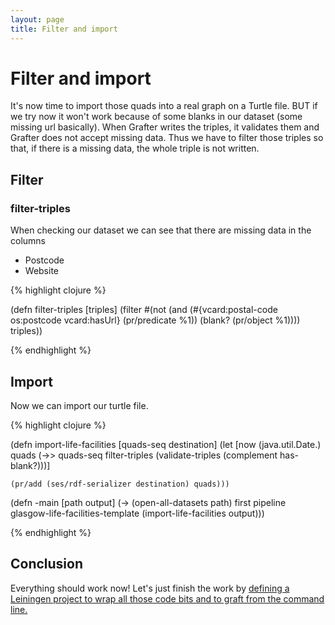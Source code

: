 ```yaml
---
layout: page
title: Filter and import
---
```

# Filter and import

It's now time to import those quads into a real graph on a Turtle file. BUT if we try now it won't work because of some blanks in our dataset (some missing url basically). When Grafter writes the triples, it validates them and Grafter does not accept missing data. Thus we have to filter those triples so that, if there is a missing data, the whole triple is not written.

## Filter

### filter-triples
When checking our dataset we can see that there are missing data in the columns
- Postcode
- Website

{% highlight clojure %}

(defn filter-triples [triples]
  (filter #(not (and (#{vcard:postal-code os:postcode vcard:hasUrl} (pr/predicate %1))
                     (blank? (pr/object %1)))) triples))

{% endhighlight %}

## Import
Now we can import our turtle file.

{% highlight clojure %}

(defn import-life-facilities
  [quads-seq destination]
  (let [now (java.util.Date.)
        quads (->> quads-seq
                   filter-triples
                   (validate-triples (complement has-blank?)))]

    (pr/add (ses/rdf-serializer destination) quads)))

(defn -main [path output]
  (-> (open-all-datasets path)
      first
      pipeline
      glasgow-life-facilities-template
      (import-life-facilities output)))

{% endhighlight %}

## Conclusion
Everything should work now! Let's just finish the work by [defining a Leiningen project to wrap all those code bits and to graft from the command line.](951_command_line.html)
